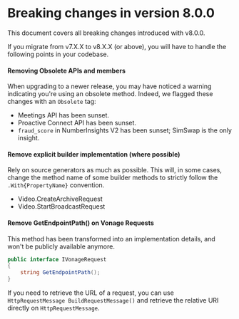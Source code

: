 # Breaking changes in version 8.0.0

This document covers all breaking changes introduced with v8.0.0.

If you migrate from v7.X.X to v8.X.X (or above), you will have to handle the following points in your codebase.

#### Removing Obsolete APIs and members

When upgrading to a newer release, you may have noticed a warning indicating you're using an obsolete method.
Indeed, we flagged these changes with an `Obsolete` tag:

* Meetings API has been sunset.
* Proactive Connect API has been sunset.
* `fraud_score` in NumberInsights V2 has been sunset; SimSwap is the only insight.

#### Remove explicit builder implementation (where possible)

Rely on source generators as much as possible.
This will, in some cases, change the method name of some builder methods to strictly follow the `.With{PropertyName}`
convention.

* Video.CreateArchiveRequest
* Video.StartBroadcastRequest

#### Remove GetEndpointPath() on Vonage Requests

This method has been transformed into an implementation details, and won't be publicly available anymore.

```csharp
public interface IVonageRequest
{
    string GetEndpointPath();
}
```

If you need to retrieve the URL of a request, you can use `HttpRequestMessage BuildRequestMessage()` and retrieve the
relative URI directly on `HttpRequestMessage`.